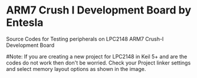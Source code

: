# ARM7 Crush I Development Board by Entesla
Source Codes for Testing peripherals on LPC2148 ARM7 Crush-I Development Board

#Note: If you are creating a new project for LPC2148 in Keil 5+ and are the codes do not work then don't be worried. Check your Project linker settings and select memory layout options as shown in the image.
